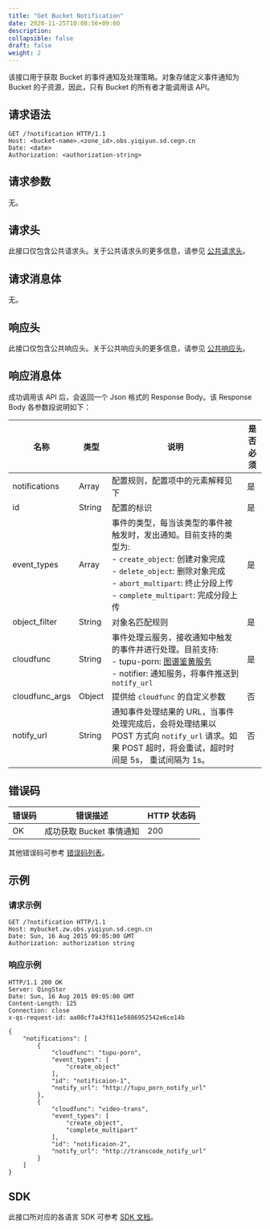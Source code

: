 ```yaml
---
title: "Get Bucket Notification"
date: 2020-11-25T10:08:56+09:00
description:
collapsible: false
draft: false
weight: 2
---
```


该接口用于获取 Bucket 的事件通知及处理策略。对象存储定义事件通知为 Bucket 的子资源，因此，只有 Bucket 的所有者才能调用该 API。


## 请求语法

```http
GET /?notification HTTP/1.1
Host: <bucket-name>.<zone_id>.obs.yiqiyun.sd.cegn.cn
Date: <date>
Authorization: <authorization-string>
```

## 请求参数

无。

## 请求头

此接口仅包含公共请求头。关于公共请求头的更多信息，请参见 [公共请求头](/storage/object-storage/api/common_header/#请求头字段-request-header)。

## 请求消息体

无。

## 响应头

此接口仅包含公共响应头。关于公共响应头的更多信息，请参见 [公共响应头](/storage/object-storage/api/common_header/#响应头字段-response-header)。

## 响应消息体

成功调用该 API 后，会返回一个 Json 格式的 Response Body。该 Response Body 各参数段说明如下：

| 名称 | 类型 | 说明 | 是否必须 |
| - | - | - | - |
| notifications | Array | 配置规则，配置项中的元素解释见下 |  是 |
| id | String | 配置的标识 | 是 |
| event_types | Array | 事件的类型，每当该类型的事件被触发时，发出通知。目前支持的类型为: <br> - `create_object`: 创建对象完成 <br> - `delete_object`: 删除对象完成 <br> - `abort_multipart`: 终止分段上传 <br> - `complete_multipart`: 完成分段上传 | 是 |
| object_filter | String | 对象名匹配规则 | 是 |
| cloudfunc | String | 事件处理云服务，接收通知中触发的事件并进行处理。目前支持: <br> - tupu-porn: [图谱鉴黄服务](/storage/object-storage/manual/console/data_process/tupu_porn/) <br> - notifier: 通知服务，将事件推送到 `notify_url` | 是 |
| cloudfunc_args | Object | 提供给 `cloudfunc` 的自定义参数 | 否 |
| notify_url | String | 通知事件处理结果的 URL，当事件处理完成后，会将处理结果以 POST 方式向 `notify_url` 请求。如果 POST 超时，将会重试，超时时间是 5s， 重试间隔为 1s。| 否 |

## 错误码

| 错误码 | 错误描述 | HTTP 状态码 |
| --- | --- | --- |
| OK | 成功获取 Bucket 事情通知 | 200 |

其他错误码可参考 [错误码列表](/storage/object-storage/api/error_code/#错误码列表)。

## 示例

### 请求示例

```http
GET /?notification HTTP/1.1
Host: mybucket.zw.obs.yiqiyun.sd.cegn.cn
Date: Sun, 16 Aug 2015 09:05:00 GMT
Authorization: authorization string
```

### 响应示例

```http
HTTP/1.1 200 OK
Server: QingStor
Date: Sun, 16 Aug 2015 09:05:00 GMT
Content-Length: 125
Connection: close
x-qs-request-id: aa08cf7a43f611e5886952542e6ce14b

{
    "notifications": [
        {
            "cloudfunc": "tupu-porn",
            "event_types": [
                "create_object"
            ],
            "id": "notificaion-1",
            "notify_url": "http://tupu_porn_notify_url"
        },
        {
            "cloudfunc": "video-trans",
            "event_types": [
                "create_object",
                "complete_multipart"
            ],
            "id": "notificaion-2",
            "notify_url": "http://transcode_notify_url"
        }
    ]
}
```

## SDK

此接口所对应的各语言 SDK 可参考 [SDK 文档](/storage/object-storage/sdk/)。